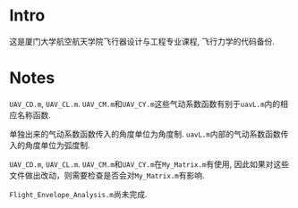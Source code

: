 # Intro

这是厦门大学航空航天学院飞行器设计与工程专业课程, 飞行力学的代码备份.

# Notes

`UAV_CD.m`, `UAV_CL.m`. `UAV_CM.m`和`UAV_CY.m`这些气动系数函数有别于`uavL.m`内的相应名称函数.

单独出来的气动系数函数传入的角度单位为角度制. `uavL.m`内部的气动系数函数传入的角度单位为弧度制.

`UAV_CD.m`, `UAV_CL.m`. `UAV_CM.m`和`UAV_CY.m`在`My_Matrix.m`有使用, 因此如果对这些文件做出改动，则需要检查是否会对`My_Matrix.m`有影响.

`Flight_Envelope_Analysis.m`尚未完成.
